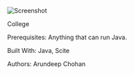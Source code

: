 ![Screenshot](https://github.com/ArundeepChohan/Summary/blob/master/College%20Program.bmp)

College 

Prerequisites: Anything that can run Java.

Built With: Java, Scite

Authors: Arundeep Chohan
